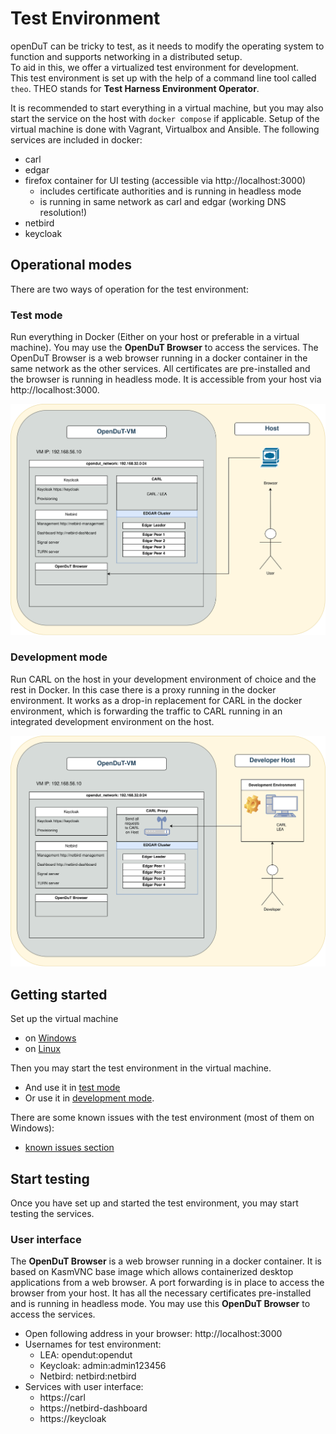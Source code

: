 # Test Environment

openDuT can be tricky to test, as it needs to modify the operating system to function and supports networking in a distributed setup.  
To aid in this, we offer a virtualized test environment for development.  
This test environment is set up with the help of a command line tool called `theo`.
THEO stands for **Test Harness Environment Operator**.

It is recommended to start everything in a virtual machine, but you may also start the service on the host with `docker compose` if applicable.
Setup of the virtual machine is done with Vagrant, Virtualbox and Ansible.
The following services are included in docker:
- carl
- edgar
- firefox container for UI testing (accessible via http://localhost:3000) 
  - includes certificate authorities and is running in headless mode
  - is running in same network as carl and edgar (working DNS resolution!)
- netbird
- keycloak

## Operational modes

There are two ways of operation for the test environment:

### Test mode

Run everything in Docker (Either on your host or preferable in a virtual machine).
You may use the **OpenDuT Browser** to access the services.
The OpenDuT Browser is a web browser running in a docker container in the same network as the other services.
All certificates are pre-installed and the browser is running in headless mode.
It is accessible from your host via http://localhost:3000.

![OpenDuT-VM](img/opendut-vm-user.drawio.svg)

### Development mode

Run CARL on the host in your development environment of choice and the rest in Docker.
In this case there is a proxy running in the docker environment. 
It works as a drop-in replacement for CARL in the docker environment, which is forwarding the traffic to CARL running in an integrated development environment on the host.

![OpenDuT-VM](img/opendut-vm-development.drawio.svg)

## Getting started

Set up the virtual machine
* on [Windows](theo-setup-vm-windows.md)
* on [Linux](theo-setup-vm-linux.md)

Then you may start the test environment in the virtual machine.
* And use it in [test mode](theo-use-test-mode.md)
* Or use it in [development mode](theo-use-development-mode.md).

There are some known issues with the test environment (most of them on Windows): 
* [known issues section](known-issues.md)


## Start testing

Once you have set up and started the test environment, you may start testing the services.

### User interface

The **OpenDuT Browser** is a web browser running in a docker container.
It is based on KasmVNC base image which allows containerized desktop applications from a web browser.
A port forwarding is in place to access the browser from your host.
It has all the necessary certificates pre-installed and is running in headless mode.
You may use this **OpenDuT Browser** to access the services.

* Open following address in your browser: http://localhost:3000
* Usernames for test environment:
  * LEA: opendut:opendut
  * Keycloak: admin:admin123456
  * Netbird: netbird:netbird
* Services with user interface:
  * https://carl
  * https://netbird-dashboard
  * https://keycloak

